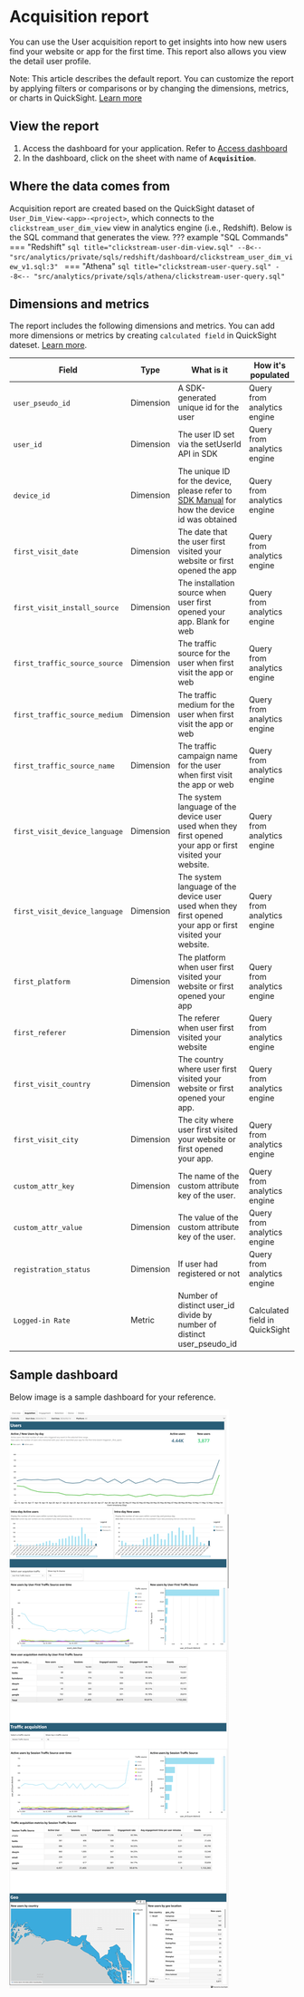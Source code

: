 # Acquisition report
You can use the User acquisition report to get insights into how new users find your website or app for the first time. This report also allows you view the detail user profile.

Note: This article describes the default report. You can customize the report by applying filters or comparisons or by changing the dimensions, metrics, or charts in QuickSight. [Learn more](https://docs.aws.amazon.com/quicksight/latest/user/working-with-visuals.html)


## View the report
1. Access the dashboard for your application. Refer to [Access dashboard](index.md/#view-dashboards)
2. In the dashboard, click on the sheet with name of **`Acquisition`**.

## Where the data comes from
Acquisition report are created based on the QuickSight dataset of `User_Dim_View-<app>-<project>`, which connects to the `clickstream_user_dim_view` view in analytics engine (i.e., Redshift). Below is the SQL command that generates the view.
??? example "SQL Commands"
    === "Redshift"
        ```sql title="clickstream-user-dim-view.sql"
        --8<-- "src/analytics/private/sqls/redshift/dashboard/clickstream_user_dim_view_v1.sql:3"
        ```
    === "Athena"
        ```sql title="clickstream-user-query.sql"
        --8<-- "src/analytics/private/sqls/athena/clickstream-user-query.sql"
        ```

## Dimensions and metrics
The report includes the following dimensions and metrics. You can add more dimensions or metrics by creating `calculated field` in QuickSight dateset. [Learn more](https://docs.aws.amazon.com/quicksight/latest/user/adding-a-calculated-field-analysis.html). 

|Field | Type| What is it | How it's populated|
|----------|---|---------|--------------------|
|`user_pseudo_id`| Dimension | A SDK-generated unique id for the user | Query from analytics engine|
|`user_id`| Dimension | The user ID set via the setUserId API in SDK  | Query from analytics engine|
|`device_id`| Dimension | The unique ID for the device, please refer to [SDK Manual](../../sdk-manual/index.md) for how the device id was obtained| Query from analytics engine|
|`first_visit_date`| Dimension | The date that the user first visited your website or first opened the app  | Query from analytics engine|
|`first_visit_install_source`| Dimension | The installation source when user first opened your app. Blank for web  | Query from analytics engine|
|`first_traffic_source_source`| Dimension | The traffic source for the user when first visit the app or web  | Query from analytics engine|
|`first_traffic_source_medium`| Dimension | The traffic medium for the user when first visit the app or web  | Query from analytics engine|
|`first_traffic_source_name`| Dimension | The traffic campaign name for the user when first visit the app or web  | Query from analytics engine|
|`first_visit_device_language`| Dimension | The system language of the device user used when they first opened your app or first visited your website.  | Query from analytics engine|
|`first_visit_device_language`| Dimension | The system language of the device user used when they first opened your app or first visited your website.  | Query from analytics engine|
|`first_platform`| Dimension | The platform when user first visited your website or first opened your app  | Query from analytics engine|
|`first_referer`| Dimension | The referer when user first visited your website | Query from analytics engine|
|`first_visit_country`| Dimension | The country where user first visited your website or first opened your app.  | Query from analytics engine|
|`first_visit_city`| Dimension | The city where user first visited your website or first opened your app.  | Query from analytics engine|
|`custom_attr_key`| Dimension | The name of the custom attribute key of the user.  | Query from analytics engine|
|`custom_attr_value`| Dimension | The value of the custom attribute key of the user.  | Query from analytics engine|
|`registration_status`| Dimension | If user had registered or not  | Query from analytics engine|
|`Logged-in Rate`| Metric | Number of distinct user_id divide by number of distinct user_pseudo_id | Calculated field in QuickSight |
  
## Sample dashboard
Below image is a sample dashboard for your reference.

![dashboard-acquisition](../../images/analytics/dashboard/acquisition.png)

















